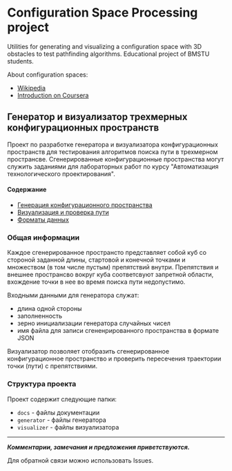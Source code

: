 # Configuration Space Processing project

Utilities for generating and visualizing a configuration space with 3D obstacles to test pathfinding algorithms.
Educational project of BMSTU students.

About configuration spaces:

* [Wikipedia](https://en.wikipedia.org/wiki/C-space)   
* [Introduction on Coursera](https://www.coursera.org/learn/robotics-motion-planning/lecture/0auId/2-1-introduction-to-configuration-space)


## Генератор и визуализатор трехмерных конфигурационных пространств

Проект по разработке генератора и визуализатора конфигурационных пространств для тестирования алгоритмов поиска пути в трехмерном пространсве.
Сгенерированные конфигурационные пространства могут служить заданиями для лабораторных работ по курсу "Автоматизация технологического проектирования".


#### Содержание

* [Генерация конфигурационного пространства](docs/generator.md)
* [Визуализация и проверка пути](docs/visualizer.md)
* [Форматы данных](docs/formats.md)


### Общая информации

Каждое сгенерированное пространсто представляет собой куб со стороной заданной длины, стартовой и конечной точками и множеством (в том числе пустым) препятствий внутри.
Препятствия и внешнее пространсво вокруг куба соответсвуют запретной области, вхождение точки в нее во время поиска пути недопустимо.

Входными данными для генератора служат:

* длина одной стороны  
* заполненность
* зерно инициализации генератора случайных чисел
* имя файла для записи сгененрированного пространства в формате JSON

Визуализатор позволяет отобразить сгенерированное конфигурационное пространство и проверить пересечения траектории точки (пути) с препятствиями.


### Структура проекта

Проект содержит следующие папки:

* `docs` - файлы документации
* `generator` - файлы генератора
* `visualizer` - файлы визуализатора

___

***Комментарии, замечания и предложения приветствуются.***

Для обратной связи можно использовать Issues.
